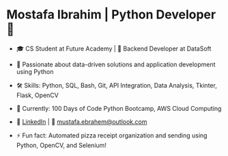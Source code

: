 # Mostafa Ibrahim | Python Developer 🐍

- 🎓 CS Student at Future Academy | 💼 Backend Developer at DataSoft

- 🚀 Passionate about data-driven solutions and application development using Python

- 🛠️ Skills: Python, SQL, Bash, Git, API Integration, Data Analysis, Tkinter, Flask, OpenCV

- 🌱 Currently: 100 Days of Code Python Bootcamp, AWS Cloud Computing

- 🔗 [LinkedIn](https://www.linkedin.com/in/mustafa-ebrahem) | 📧 mustafa.ebrahem@outlook.com

- ⚡ Fun fact: Automated pizza receipt organization and sending using Python, OpenCV, and Selenium!
